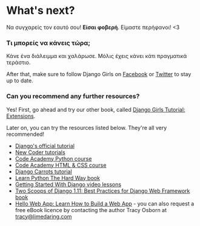 # What's next?

Να συγχαρείς τον εαυτό σου! **Είσαι φοβερή**. Είμαστε περήφανοι! <3

### Τι μπορείς να κάνεις τώρα;

Κάνε ένα διάλειμμα και χαλάρωσε. Μόλις έχεις κάνει κάτι πραγματικά τεράστιο.

After that, make sure to follow Django Girls on [Facebook](http://facebook.com/djangogirls) or [Twitter](https://twitter.com/djangogirls) to stay up to date.

### Can you recommend any further resources?

Yes! First, go ahead and try our other book, called [Django Girls Tutorial: Extensions](https://djangogirls.gitbooks.io/django-girls-tutorial-extensions/content/).

Later on, you can try the resources listed below. They're all very recommended!

- [Django's official tutorial](https://docs.djangoproject.com/en/1.11/intro/tutorial01/)
- [New Coder tutorials](http://newcoder.io/tutorials/)
- [Code Academy Python course](https://www.codecademy.com/en/tracks/python)
- [Code Academy HTML & CSS course](https://www.codecademy.com/tracks/web)
- [Django Carrots tutorial](https://github.com/ggcarrots/django-carrots)
- [Learn Python The Hard Way book](http://learnpythonthehardway.org/book/)
- [Getting Started With Django video lessons](http://www.gettingstartedwithdjango.com/)
- [Two Scoops of Django 1.11: Best Practices for Django Web Framework book](https://www.twoscoopspress.com/products/two-scoops-of-django-1-11)
- [Hello Web App: Learn How to Build a Web App](https://hellowebapp.com/) - you can also request a free eBook licence by contacting the author Tracy Osborn at <tracy@limedaring.com>
